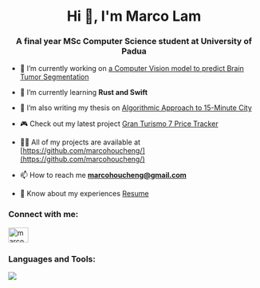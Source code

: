<h1 align="center">Hi 👋, I'm Marco Lam</h1>
<h3 align="center">A final year MSc Computer Science student at University of Padua</h3>

- 🔭 I’m currently working on [a Computer Vision model to predict Brain Tumor Segmentation](https://github.com/marcohoucheng/Brain-Tumor-Segmentation-with-Computer-Vision)

- 🌱 I’m currently learning **Rust and Swift**

- 📝 I’m also writing my thesis on [Algorithmic Approach to 15-Minute City](https://github.com/marcohoucheng/Algorithmic-Approach-to-15-Minute-City)

- 🎮 Check out my latest project [Gran Turismo 7 Price Tracker](https://github.com/marcohoucheng/Gran-Turismo-7-Price-Tracker)

- 👨‍💻 All of my projects are available at [https://github.com/marcohoucheng/](https://github.com/marcohoucheng/)

- 📫 How to reach me **marcohoucheng@gmail.com**

- 📄 Know about my experiences [Resume](https://github.com/marcohoucheng/marcohoucheng/blob/main/Resume.pdf)

<h3 align="left">Connect with me:</h3>
<p align="left">
<a href="https://linkedin.com/in/marcohoucheng" target="blank"><img align="center" src="https://raw.githubusercontent.com/rahuldkjain/github-profile-readme-generator/master/src/images/icons/Social/linked-in-alt.svg" alt="marcohoucheng" height="30" width="40" /></a>
</p>

<h3 align="left">Languages and Tools:</h3>
<p align="left">
<img src="https://skillicons.dev/icons?i=c,cpp,rust,swift,python,pytorch,tensorflow,sklearn,opencv,django,mysql,githubactions,aws,javascript,r,matlab" />
</p>
